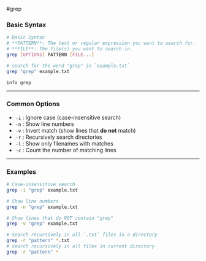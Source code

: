 #grep
### Basic Syntax

```bash
# Basic Syntax
# **PATTERN**: The text or regular expression you want to search for.
# **FILE**: The file(s) you want to search in.
grep [OPTIONS] PATTERN [FILE...]

# search for the word "grep" in `example.txt`
grep "grep" example.txt

info grep
```

---

### Common Options

- `-i` : Ignore case (case-insensitive search)
- `-n` : Show line numbers
- `-v` : Invert match (show lines that **do not** match)
- `-r` : Recursively search directories
- `-l` : Show only filenames with matches
- `-c` : Count the number of matching lines

---

### Examples

```bash
# Case-insensitive search
grep -i "grep" example.txt

# Show line numbers
grep -n "grep" example.txt

# Show lines that do NOT contain "grep"
grep -v "grep" example.txt

# Search recursively in all `.txt` files in a directory
grep -r "pattern" *.txt
# search recursively in all files in current directory
grep -r "pattern" * 
```
